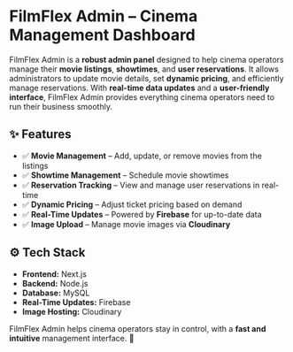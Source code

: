 # FilmFlex Admin – Cinema Management Dashboard  

FilmFlex Admin is a **robust admin panel** designed to help cinema operators manage their **movie listings**, **showtimes**, and **user reservations**. It allows administrators to update movie details, set **dynamic pricing**, and efficiently manage reservations. With **real-time data updates** and a **user-friendly interface**, FilmFlex Admin provides everything cinema operators need to run their business smoothly.

## ✨ Features  
- ✅ **Movie Management** – Add, update, or remove movies from the listings  
- ✅ **Showtime Management** – Schedule movie showtimes  
- ✅ **Reservation Tracking** – View and manage user reservations in real-time  
- ✅ **Dynamic Pricing** – Adjust ticket pricing based on demand  
- ✅ **Real-Time Updates** – Powered by **Firebase** for up-to-date data  
- ✅ **Image Upload** – Manage movie images via **Cloudinary**  

## ⚙️ Tech Stack  
- **Frontend:** Next.js  
- **Backend:** Node.js  
- **Database:** MySQL  
- **Real-Time Updates:** Firebase  
- **Image Hosting:** Cloudinary  

FilmFlex Admin helps cinema operators stay in control, with a **fast and intuitive** management interface. 🚀


